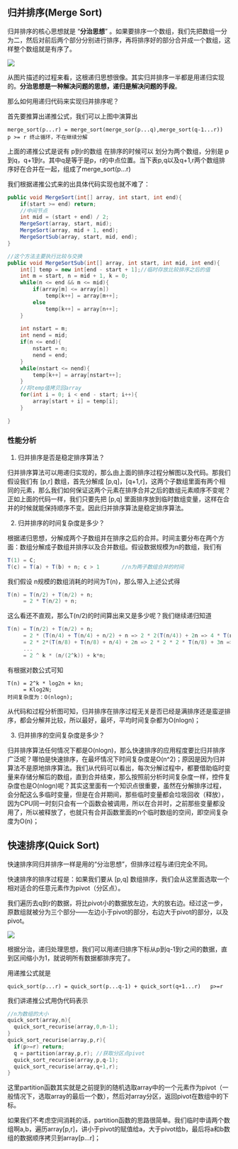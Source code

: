 ## 归并排序(Merge Sort)

归并排序的核心思想就是 “**分治思想**” 。如果要排序一个数组，我们先把数组一分为二，然后对前后两个部分分别进行排序，再将排序好的部分合并成一个数组，这样整个数组就是有序了。

![](https://static001.geekbang.org/resource/image/db/2b/db7f892d3355ef74da9cd64aa926dc2b.jpg)

从图片描述的过程来看，这根递归思想很像。其实归并排序一半都是用递归实现的。**分治思想是一种解决问题的思想，递归是解决问题的手段**。

那么如何用递归代码来实现归并排序呢？

首先要推算出递推公式，我们可以上图中演算出

```
merge_sort(p...r) = merge_sort(merge_sor(p...q),merge_sort(q-1...r))
p >= r 终止循环，不在继续分解
```

上面的递推公式是说有 p到r的数组 在排序的时候可以 划分为两个数组，分别是 p到q，q+1到r。其中q是等于是p，r的中点位置。当下表p,q以及q+1,r两个数组排序好在合并在一起，组成了merge_sort(p...r)

我们根据递推公式来的出具体代码实现也就不难了：

```C#
public void MergeSort(int[] array, int start, int end){
    if(start >= end) return;
    //中间节点
    int mid = (start + end) / 2;
    MergeSort(array, start, mid);
    MergeSort(array, mid + 1, end);
    MergeSortSub(array, start, mid, end);
}
```

```C#
//这个方法主要执行比较与交换
public void MergeSortSub(int[] array, int start, int mid, int end){
    int[] temp = new int[end - start + 1];//临时存放比较排序之后的值
    int m = start, n = mid + 1, k = 0;
    while(n <= end && m <= mid){
        if(array[m] <= array[n])
            temp[k++] = array[m++];
        else
            temp[k++] = array[n++];
    }
    
    int nstart = m;
    int nend = mid;
    if(n <= end){
        nstart = n;
        nend = end;
    }
    while(nstart <= nend){
        temp[k++] = array[nstart++];
    }
    //将temp值拷贝回array
    for(int i = 0; i < end - start; i++){
        array[start + i] = temp[i];
    }
    
}
```

### 性能分析

1. 归并排序是否是稳定排序算法？

归并排序算法可以用递归实现的，那么由上面的排序过程分解图以及代码。那我们假设我们有 [p,r] 数组，首先分解成 [p,q]，[q+1,r]，这两个子数组里面有两个相同的元素，那么我们如何保证这两个元素在排序合并之后的数组元素顺序不变呢？正如上面的代码一样，我们只要先把 [p,q] 里面排序放到临时数组变量，这样在合并的时候就能保持顺序不变。因此归并排序算法是稳定排序算法。

2. 归并排序的时间复杂度是多少？

根据递归思想，分解成两个子数组并在排序之后的合并。时间主要分布在两个方面：数组分解成子数组并排序以及合并数组。假设数据规模为n的数组，我们有

```c#
T(1) = C;
T(c) = T(a) + T(b) + n;	c > 1 		//n为两子数组合并的时间
```

我们假设 n规模的数组消耗的时间为T(n)，那么带入上述公式得

```c#
T(n) = T(n/2) + T(n/2) + n;
	 = 2 * T(n/2) + n;
```

这么看还不直观，那么T(n/2)的时间算出来又是多少呢？我们继续递归知道

```c#
T(n) = T(n/2) + T(n/2) + n;
	 = 2 * (T(n/4) + T(n/4) + n/2) + n => 2 * 2(T(n/4)) + 2n => 4 * T(n/4) + 2 * n;
	 = 2 * 2*(T(n/8) + T(n/8) + n/4) + 2n => 2 * 2 * 2 * T(n/8) + 3n => 8 * T(n/8) + 3 * n;
	 ...
	 = 2 ^ k * (n/(2^k)) + k*n;
```

有根据对数公式可知

```
T(n) = 2^k * log2n + kn;
	 = Klog2N;
时间复杂度为：O(nlogn);
```

从代码和过程分析图可知，归并排序在排序过程无关是否已经是满排序还是蛮逆排序，都会分解并比较，所以最好，最坏，平均时间复杂都为O(nlogn)；

3. 归并排序的空间复杂度是多少？

归并排序算法任何情况下都是O(nlogn)，那么快速排序的应用程度要比归并排序广泛呢？哪怕是快速排序，在最坏情况下时间复杂度是O(n^2)；原因是因为归并算法不是原地排序算法。我们从代码可以看出，每次分解过程中，都要借助临时变量来存储分解后的数组，直到合并结束，那么按照前分析时间复杂度一样，控件复杂度也是O(nlogn)呢？其实这里面有一个知识点很重要，虽然在分解排序过程，会分配这么多临时变量，但是在合并期间，那些临时变量都会垃圾回收（释放），因为CPU同一时刻只会有一个函数会被调用，所以在合并时，之前那些变量都没用了，所以被释放了，也就只有合并函数里面的n个临时数组的空间，即空间复杂度为O(n)；

## 快速排序(Quick Sort)

快速排序同归并排序一样是用的“分治思想”，但排序过程与递归完全不同。

快速排序的排序过程是：如果我们要从 [p,q] 数组排序，我们会从这里面选取一个相对适合的任意元素作为pivot（分区点）。

我们遍历去q到r的数据，将比pivot小的数据放左边，大的放右边。经过这一步，原数组就被分为三个部分——左边小于pivot的部分，右边大于pivot的部分，以及pivot。

![](https://static001.geekbang.org/resource/image/4d/81/4d892c3a2e08a17f16097d07ea088a81.jpg)

根据分治，递归处理思想，我们可以用递归排序下标从p到q-1到r之间的数据，直到区间缩小为1，就说明所有数据都排序完了。

用递推公式就是

```
quick_sort(p...r) = quick_sort(p...q-1) + quick_sort(q+1...r)	p>=r
```

我们讲递推公式用伪代码表示

```c
//n为数组的大小
quick_sort(array,n){
  quick_sort_recurise(array,0,n-1);
}
quick_sort_recurise(array,p,r){
  if(p>=r) return;
  q = partition(array,p,r);	//获取分区点pivot
  quick_sort_recurise(array,p,q-1);
  quick_sort_recurise(array,q+1,r);
}
```

这里partition函数其实就是之前提到的随机选取array中的一个元素作为pivot（一般情况下，选取array的最后一个数），然后对array分区，返回pivot在数组中的下标。

如果我们不考虑空间消耗的话，partition函数的思路很简单。我们临时申请两个数组啊a,b，遍历array[p,r]，讲小于pivot的赋值给a，大于pivot给b，最后将a和b数组的数据顺序拷贝到array[p...r]；
